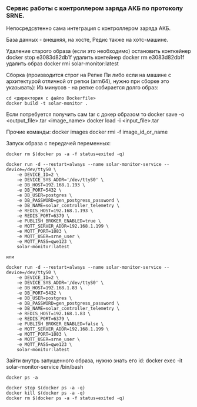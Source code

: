 ### Сервис работы с контроллером заряда АКБ по протоколу SRNE. 

Непосредсвтенно сама интеграция с контроллером заряда АКБ.

База данных - внешняя, на хосте, Редис также на хотс-машине.


Удаление старого образа (если это необходимо)
        остановить конткейнер
            docker stop e3083d82db1f
        удалить контейнер
            docker rm e3083d82db1f
        удалить образ 
            docker rmi solar-monitor:latest

Сборка (производится строг на Репке Пи либо если на машине с архитектурой отличной от репки (arm64),  нужно при сборке это указывать):
Из минусов - на репке собирается долго образ:

    cd <директория с файло Dockerfile>
    docker build -t solar-monitor .


Если потребуется получить сам tar с докер образом то
    docker save -o <output_file>.tar <image_name>
    docker load -i <input_file>.tar

Прочие команды:
    docker images
    docker rmi -f image_id_or_name
    


Запуск образа с передачей переменных:

    docker rm $(docker ps -a -f status=exited -q)

    docker run -d --restart=always --name solar-monitor-service --device=/dev/ttyS0 \
        -e DEVICE_ID=2 \
        -e DEVICE_SYS_ADDR='/dev/ttyS0' \
        -e DB_HOST=192.168.1.193 \
        -e DB_PORT=5432 \
        -e DB_USER=postgres \
        -e DB_PASSWORD=gen_postgress_password \
        -e DB_NAME=solar_controller_telemetry \
        -e REDIS_HOST=192.168.1.193 \
        -e REDIS_PORT=6379 \
        -e PUBLISH_BROKER_ENABLED=true \
        -e MQTT_SERVER_ADDR=192.168.1.199 \
        -e MQTT_PORT=1883 \
        -e MQTT_USER=srne_user \
        -e MQTT_PASS=qwe123 \
        solar-monitor:latest
        
    или

    docker run -d --restart=always --name solar-monitor-service --device=/dev/ttyS0 \
        -e DEVICE_ID=2 \
        -e DEVICE_SYS_ADDR='/dev/ttyS0' \
        -e DB_HOST=192.168.1.83 \
        -e DB_PORT=5432 \
        -e DB_USER=postgres \
        -e DB_PASSWORD=gen_postgress_password \
        -e DB_NAME=solar_controller_telemetry \
        -e REDIS_HOST=192.168.1.83 \
        -e REDIS_PORT=6379 \
        -e PUBLISH_BROKER_ENABLED=false \
        -e MQTT_SERVER_ADDR=192.168.1.199 \
        -e MQTT_PORT=1883 \
        -e MQTT_USER=srne_user \
        -e MQTT_PASS=qwe123 \
        solar-monitor:latest



Зайти внутрь запущенного образа, нужно знать его id:
    docker exec -it solar-monitor-service /bin/bash

    docker ps -a

    docker stop $(docker ps -a -q)
    docker kill $(docker ps -a -q)
    docker rm $(docker ps -a -f status=exited -q)




